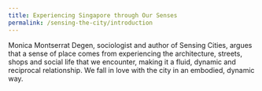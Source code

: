 ```yaml
---
title: Experiencing Singapore through Our Senses
permalink: /sensing-the-city/introduction
---
```





Monica Montserrat Degen, sociologist and author of Sensing Cities, argues that a sense of place comes from experiencing the architecture, streets, shops and social life that we encounter, making it a fluid, dynamic and reciprocal relationship. We fall in love with the city in an embodied, dynamic way.
